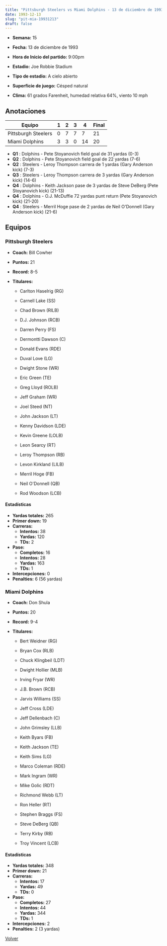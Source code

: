 ```yaml
---
title: "Pittsburgh Steelers vs Miami Dolphins - 13 de diciembre de 1993"
date: 1993-12-13
slug: "pit-mia-19931213"
draft: false
---
```


* **Semana:** 15
* **Fecha:** 13 de diciembre de 1993

* **Hora de Inicio del partido:** 9:00pm
* **Estadio:** Joe Robbie Stadium
* **Tipo de estadio:** A cielo abierto
* **Superficie de juego:** Césped natural
* **Clima:** 61 grados Farenheit, humedad relativa 64%, viento 10 mph





## Anotaciones
| Equipo | 1 | 2 | 3 | 4 | Final |
|--------|---|---|---|---|-------|
| Pittsburgh Steelers  | 0 | 7 | 7 | 7  | 21 |
| Miami Dolphins  | 3 | 3 | 0 | 14  | 20 |
* **Q1** : Dolphins - Pete Stoyanovich field goal de 31 yardas (0-3)
* **Q2** : Dolphins - Pete Stoyanovich field goal de 22 yardas (7-6)
* **Q2** : Steelers - Leroy Thompson carrera de 1 yardas (Gary Anderson kick) (7-3)
* **Q3** : Steelers - Leroy Thompson carrera de 3 yardas (Gary Anderson kick) (14-6)
* **Q4** : Dolphins - Keith Jackson pase de 3 yardas de Steve DeBerg (Pete Stoyanovich kick) (21-13)
* **Q4** : Dolphins - O.J. McDuffie 72 yardas punt return (Pete Stoyanovich kick) (21-20)
* **Q4** : Steelers - Merril Hoge pase de 2 yardas de Neil O'Donnell (Gary Anderson kick) (21-6)


## Equipos


### Pittsburgh Steelers
* **Coach:** Bill Cowher
* **Puntos:** 21
* **Record:** 8-5
* **Titulares:** 

  * Carlton Haselrig (RG) 

  * Carnell Lake (SS) 

  * Chad Brown (RILB) 

  * D.J. Johnson (RCB) 

  * Darren Perry (FS) 

  * Dermontti Dawson (C) 

  * Donald Evans (RDE) 

  * Duval Love (LG) 

  * Dwight Stone (WR) 

  * Eric Green (TE) 

  * Greg Lloyd (ROLB) 

  * Jeff Graham (WR) 

  * Joel Steed (NT) 

  * John Jackson (LT) 

  * Kenny Davidson (LDE) 

  * Kevin Greene (LOLB) 

  * Leon Searcy (RT) 

  * Leroy Thompson (RB) 

  * Levon Kirkland (LILB) 

  * Merril Hoge (FB) 

  * Neil O'Donnell (QB) 

  * Rod Woodson (LCB) 

#### Estadísticas
* **Yardas totales:** 265
* **Primer down:** 19
* **Carreras:**
  * **Intentos:** 38
  * **Yardas:** 120
  * **TDs:** 2
* **Pase:**
  * **Completos:** 16
  * **Intentos:** 28
  * **Yardas:** 163
  * **TDs:** 1
* **Intercepciones:** 0
* **Penalties:** 6 (56 yardas)

### Miami Dolphins
* **Coach:** Don Shula
* **Puntos:** 20
* **Record:** 9-4
* **Titulares:** 

  * Bert Weidner (RG) 

  * Bryan Cox (RLB) 

  * Chuck Klingbeil (LDT) 

  * Dwight Hollier (MLB) 

  * Irving Fryar (WR) 

  * J.B. Brown (RCB) 

  * Jarvis Williams (SS) 

  * Jeff Cross (LDE) 

  * Jeff Dellenbach (C) 

  * John Grimsley (LLB) 

  * Keith Byars (FB) 

  * Keith Jackson (TE) 

  * Keith Sims (LG) 

  * Marco Coleman (RDE) 

  * Mark Ingram (WR) 

  * Mike Golic (RDT) 

  * Richmond Webb (LT) 

  * Ron Heller (RT) 

  * Stephen Braggs (FS) 

  * Steve DeBerg (QB) 

  * Terry Kirby (RB) 

  * Troy Vincent (LCB) 

#### Estadísticas
* **Yardas totales:** 348
* **Primer down:** 21
* **Carreras:**
  * **Intentos:** 17
  * **Yardas:** 49
  * **TDs:** 0
* **Pase:**
  * **Completos:** 27
  * **Intentos:** 44
  * **Yardas:** 344
  * **TDs:** 1
* **Intercepciones:** 2
* **Penalties:** 2 (3 yardas)


[Volver](/historia/1993)
